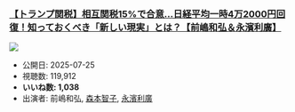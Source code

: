 ### [【トランプ関税】相互関税15%で合意...日経平均一時4万2000円回復！知っておくべき「新しい現実」とは？【前嶋和弘＆永濱利廣】](https://www.youtube.com/watch?v=i2KTcQt-fnU)
[![](https://img.youtube.com/vi/i2KTcQt-fnU/sddefault.jpg)](https://www.youtube.com/watch?v=i2KTcQt-fnU)
-   公開日: 2025-07-25
-   視聴数: 119,912
-   **いいね数: 1,038**
-   出演者: 前嶋和弘, [森本智子](/rehacq_fan/people/森本智子 "wikilink"), [永濱利廣](/rehacq_fan/people/永濱利廣 "wikilink")
